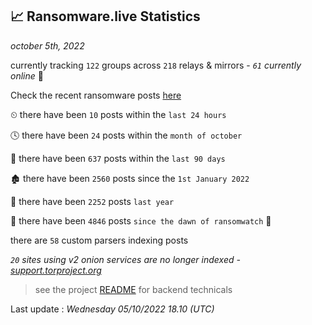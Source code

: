 
## 📈 Ransomware.live Statistics
_october 5th, 2022_

currently tracking `122` groups across `218` relays & mirrors - _`61` currently online_ 📡

Check the recent ransomware posts [here](https://www.ransomware.live/#/recentposts)


⏲ there have been `10` posts within the `last 24 hours`

🕓 there have been `24` posts within the `month of october`

📅 there have been `637` posts within the `last 90 days`

🏚 there have been `2560` posts since the `1st January 2022`

🚀 there have been `2252` posts `last year`

🦕 there have been `4846` posts `since the dawn of ransomwatch` 🐣

there are `58` custom parsers indexing posts

_`20` sites using v2 onion services are no longer indexed - [support.torproject.org](https://support.torproject.org/onionservices/v2-deprecation/)_

> see the project [README](https://github.com/jmousqueton/ransomwatch#readme) for backend technicals



Last update : _Wednesday 05/10/2022 18.10 (UTC)_

